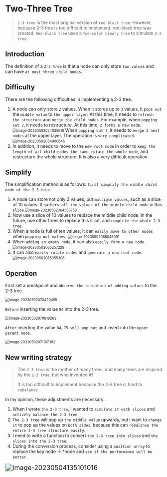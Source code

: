 # Two-Three Tree

> `2-3 tree` is the most original version of `red-black tree`.
> However, because 2-3 tree is too difficult to implement, red-black tree was created.
> `Red-black tree` uses a `two-color binary tree` to simulate `2-3 tree`.

## Introduction

The definition of a `2-3 tree` is that a node can only store `two values` and can have `at most three child nodes`.

## Difficulty

There are the following difficulties in implementing a 2-3 tree.

1. A node can only store `2` values.
   When it stores up to `3` values, it `pops out` the `middle value` to `the upper layer`.
   At this time, it needs to `refresh the structure` and `merge the child nodes`.
   For example, when `popping out 2`, it needs to restructure. At this time, `2 forms a new node`.<img src="../assets/image-20230502054035616.png" alt="image-20230502054035616" style="zoom:80%;" /> 
   When `popping out 7`, it needs to `merge 2 next nodes` at the upper layer.
   The operation is `very complicated`.
   <img src="../assets/image-20230502054906645.png" alt="image-20230502054906645" style="zoom:80%;" /> 
2. In addition, it needs to move to the `new root node` in order to `keep the length of all child nodes the same`, `rotate the whole node`, and restructure the whole structure.
   It is also a very difficult operation.

## Simplify

The simplification method is as follows: `first simplify the middle child node of the 2-3 tree`.

1. A node can store not only 2 values, but `multiple values`, such as a slice of 10 values.
   It `gathers all the values of the middle child node` in this `slice`.<img src="../assets/image-20230502064553758.png" alt="image-20230502064553758" style="zoom:80%;" />
2. Now use a slice of 10 values to replace the middle child node.
   In the future, use other trees to replace this slice, and `complete the whole 2-3 tree`.
3. When a node is full of ten values, it can `easily move to other nodes` when `popping out values`.
   <img src="../assets/image-20230502065046091.png" alt="image-20230502065046091" style="zoom:80%;" /> 
4. When `adding an empty node`, it can also `easily form a new node`.
   <img src="../assets/image-20230502065257228.png" alt="image-20230502065257228" style="zoom:80%;" />
5. It can also `easily rotate nodes` and `generate a new root node`.
   <img src="../assets/image-20230502065955306.png" alt="image-20230502065955306" style="zoom:80%;" />

## Operation

First set a breakpoint and `observe the situation of adding values` to the 2-3 tree.

<img src="../assets/image-20230502070429455.png" alt="image-20230502070429455" style="zoom:80%;" /> 

`Before` inserting the value `84` into the 2-3 tree.

<img src="../assets/image-20230502070819263.png" alt="image-20230502070819263" style="zoom:80%;" /> 

`After` inserting the value `84`, `75 will pop out` and insert into the `upper parent node`.

<img src="../assets/image-20230502071107392.png" alt="image-20230502071107392" style="zoom:80%;" /> 

## New writing strategy

> The `2-3 tree` is the mother of many trees, and many trees are inspired by the `2-3 tree`, but who invented it?
>
> It is too difficult to implement because the 2-3 tree is hard to `rebalance`. 

In my opinion, these adjustments are necessary. 

1. When I wrote `the 2-3 tree`, I wanted to `simulate it with slices` and `actively balance the 2-3 tree`.
2. `The 2-3 tree` will pop up `the middle value` upwards, but I want to `change it` to pop up the values on `both sides`, because this can `rebalance the entire 2-3 tree structure easily`. 
3.  I need to write a function to convert `the 2-3 tree into slices` and `the slices into the 2-3 tree`.
4. During the conversion process, consider using a `position array` to replace the key node -> *node and `see if the performance will be better`.

<img src="../assets/image-20230504135101016.png" alt="image-20230504135101016" style="zoom: 150%;" />

